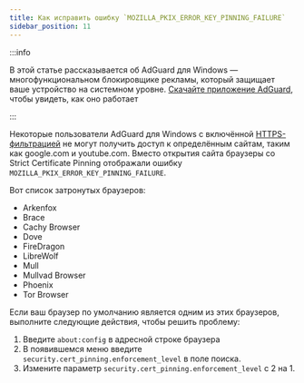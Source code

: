 ```yaml
---
title: Как исправить ошибку `MOZILLA_PKIX_ERROR_KEY_PINNING_FAILURE`
sidebar_position: 11
---
```


:::info

В этой статье рассказывается об AdGuard для Windows — многофункциональном блокировщике рекламы, который защищает ваше устройство на системном уровне. [Скачайте приложение AdGuard](https://agrd.io/download-kb-adblock), чтобы увидеть, как оно работает

:::

Некоторые пользователи AdGuard для Windows с включённой [HTTPS-фильтрацией](/general/https-filtering/what-is-https-filtering) не могут получить доступ к определённым сайтам, таким как google.com и youtube.com. Вместо открытия сайта браузеры со Strict Certificate Pinning отображали ошибку `MOZILLA_PKIX_ERROR_KEY_PINNING_FAILURE`.

Вот список затронутых браузеров:

- Arkenfox
- Brace
- Cachy Browser
- Dove
- FireDragon
- LibreWolf
- Mull
- Mullvad Browser
- Phoenix
- Tor Browser

Если ваш браузер по умолчанию является одним из этих браузеров, выполните следующие действия, чтобы решить проблему:

1. Введите `about:config` в адресной строке браузера
2. В появившемся меню введите `security.cert_pinning.enforcement_level` в поле поиска.
3. Измените параметр `security.cert_pinning.enforcement_level` с 2 на 1.
